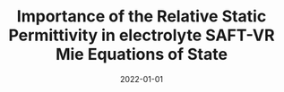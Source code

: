 ---
title: "Importance of the Relative Static Permittivity in electrolyte SAFT-VR Mie Equations of State"
collection: publications
permalink: /publication/2022-01-01-RSP_SAFT
excerpt: 'The influence and importance of the relative static permittivity (RSP) in electrolyte equations of state is examined for the case of aqueous sodium chloride. Using the SAFT-VR Mie model, the Debye-Hückel (DH) or Mean-Spherical Approximation (MSA) terms, as well as the Born-solvation term, are used to formulate an electrolyte equation of state. The RSP is obtained from a variety of models, each differing in their dependencies; we consider constant, temperature-, density- and composition-dependent models. For a fair comparison between different combinations of electrostatic and RSP models, all ion-related parameters are obtained a priori. A novel combining rule is proposed to obtain the unlike parameters between solvents and ions; its reliability is examined for a variety of electrolyte systems. We also compare its performance relative to parameterised electrolyte models. Both the DH and MSA terms yield similar results for almost all properties and conditions. The RSP models used have the more-significant impact. Liquid densities and solvent saturation pressures showed limited changes between RSP models whereas osmotic coefficients, mean ionic activity coefficients and carbon dioxide solubilities observed drastically different behaviour. Analysing the contributions of the various terms to the activities of each species in an electrolyte mixture reveals an important balance between the Born-solvation and the DH or MSA terms where the RSP models have a significant influence over this balance, particularly when these carry a solvent- or ion-composition dependence.'
date: 2022-01-01
venue: 'Fluid Phase Equilib.'
paperurl: 'https://www.sciencedirect.com/science/article/pii/S0378381221003198'
citation: 'Walker, P.J., Liang, X., Kontogeorgis, G.M.. ‘Importance of the Relative Static Permittivity in Electrolyte SAFT-VR Mie Equations of state’, Fluid Phase Equilib., 551, 113256'
---